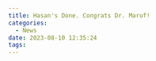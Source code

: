 ```yaml
---
title: Hasan's Done. Congrats Dr. Maruf!
categories:
  - News
date: 2023-08-10 12:35:24
tags:
---
```

